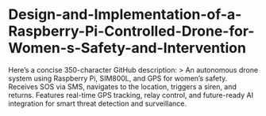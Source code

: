 # Design-and-Implementation-of-a-Raspberry-Pi-Controlled-Drone-for-Women-s-Safety-and-Intervention
Here’s a concise 350-character GitHub description:  > An autonomous drone system using Raspberry Pi, SIM800L, and GPS for women’s safety. Receives SOS via SMS, navigates to the location, triggers a siren, and returns. Features real-time GPS tracking, relay control, and future-ready AI integration for smart threat detection and surveillance.
